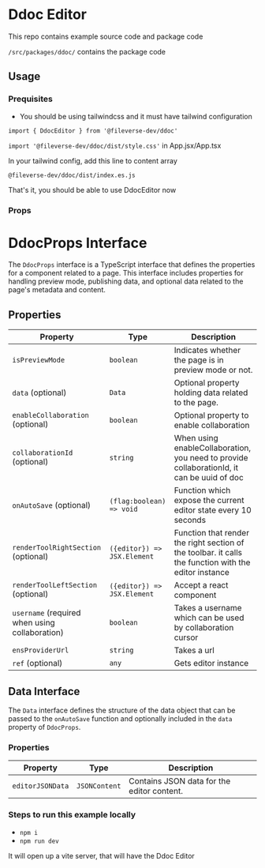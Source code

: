 # Ddoc Editor

This repo contains example source code and package code

`/src/packages/ddoc/` contains the package code

## Usage

### Prequisites

- You should be using tailwindcss and it must have tailwind configuration

`import { DdocEditor } from '@fileverse-dev/ddoc'`

`import '@fileverse-dev/ddoc/dist/style.css'` in App.jsx/App.tsx

In your tailwind config, add this line to content array

`@fileverse-dev/ddoc/dist/index.es.js`

That's it, you should be able to use DdocEditor now

### Props

# DdocProps Interface

The `DdocProps` interface is a TypeScript interface that defines the properties for a component related to a page. This interface includes properties for handling preview mode, publishing data, and optional data related to the page's metadata and content.

## Properties

| Property                                       | Type                        | Description                                                                                           |
| ---------------------------------------------- | --------------------------- | ----------------------------------------------------------------------------------------------------- |
| `isPreviewMode`                                | `boolean`                   | Indicates whether the page is in preview mode or not.                                                 |
| `data` (optional)                              | `Data`                      | Optional property holding data related to the page.                                                   |
| `enableCollaboration` (optional)               | `boolean`                   | Optional property to enable collaboration                                                             |
| `collaborationId` (optional)                   | `string`                    | When using enableCollaboration, you need to provide collaborationId, it can be uuid of doc            |
| `onAutoSave` (optional)                        | `(flag:boolean) => void`    | Function which expose the current editor state every 10 seconds                                       |
| `renderToolRightSection` (optional)            | `({editor}) => JSX.Element` | Function that render the right section of the toolbar. it calls the function with the editor instance |
| `renderToolLeftSection` (optional)             | `({editor}) => JSX.Element` | Accept a react component                                                                              |
| `username` (required when using collaboration) | `boolean`                   | Takes a username which can be used by collaboration cursor                                            |
| `ensProviderUrl`                               | `string`                    | Takes a url                                                                                           |
| `ref` (optional)                               | `any`                       | Gets editor instance                                                                                  |

## Data Interface

The `Data` interface defines the structure of the data object that can be passed to the `onAutoSave` function and optionally included in the `data` property of `DdocProps`.

### Properties

| Property         | Type          | Description                                |
| ---------------- | ------------- | ------------------------------------------ |
| `editorJSONData` | `JSONContent` | Contains JSON data for the editor content. |

### Steps to run this example locally

- `npm i`
- `npm run dev`

It will open up a vite server, that will have the Ddoc Editor
